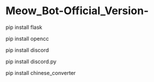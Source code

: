 # Meow_Bot-Official_Version-

pip install flask

pip install opencc

pip install discord

pip install discord.py

pip install chinese_converter
